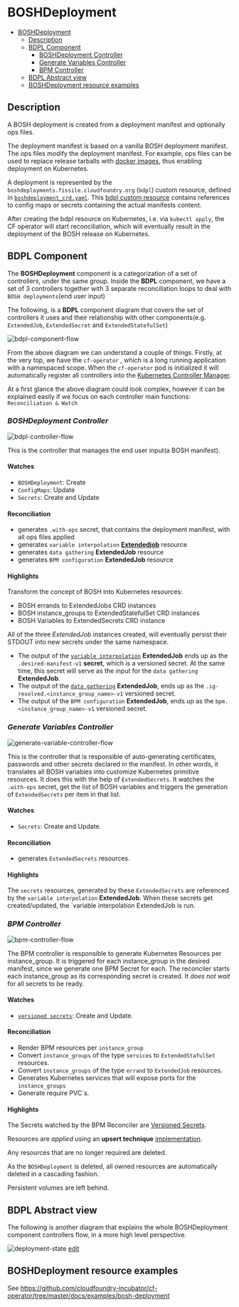 # BOSHDeployment

- [BOSHDeployment](#boshdeployment)
  - [Description](#description)
  - [BDPL Component](#bdpl-component)
    - [BOSHDeployment Controller](#boshdeployment-controller)
    - [Generate Variables Controller](#generate-variables-controller)
    - [BPM Controller](#bpm-controller)
  - [BDPL Abstract view](#bdpl-abstract-view)
  - [BOSHDeployment resource examples](#boshdeployment-resource-examples)

## Description

A BOSH deployment is created from a deployment manifest and optionally ops files.

The deployment manifest is based on a vanilla BOSH deployment manifest.
The ops files modify the deployment manifest. For example, ops files can be used to replace release tarballs with [docker images](https://ci.flintstone.cf.cloud.ibm.com/teams/containerization/pipelines/release-images), thus enabling deployment on Kubernetes.

A deployment is represented by the `boshdeployments.fissile.cloudfoundry.org` (`bdpl`) custom resource, defined in [`boshdeployment_crd.yaml`](https://github.com/cloudfoundry-incubator/cf-operator/tree/master/deploy/helm/cf-operator/templates/fissile_v1alpha1_boshdeployment_crd.yaml).
This [bdpl custom resource](https://github.com/cloudfoundry-incubator/cf-operator/tree/master/docs/examples/bosh-deployment/boshdeployment.yaml) contains references to config maps or secrets containing the actual manifests content.

After creating the bdpl resource on Kubernetes, i.e. via `kubectl apply`, the CF operator will start reconciliation, which will eventually result in the deployment
of the BOSH release on Kubernetes.

## BDPL Component

The **BOSHDeployment** component is a categorization of a set of controllers, under the same group. Inside the **BDPL** component, we have a set of 3 controllers together with 3 separate reconciliation loops to deal with `BOSH deployments`(end user input)

The following, is a **BDPL** component diagram that covers the set of controllers it uses and their relationship with other components(e.g. `ExtendedJob`, `ExtendedSecret` and `ExtendedStatefulSet`)


![bdpl-component-flow](quarks_bdplcomponent_flow.png)

From the above diagram we can understand a couple of things. Firstly, at the very top, we have the `cf-operator` , which is a long running application with a namespaced scope. When the `cf-operator` pod is initialized it will automatically register all controllers into the [Kubernetes Controller Manager](https://kubernetes.io/docs/reference/command-line-tools-reference/kube-controller-manager/).

At a first glance the above diagram could look complex, however it can be explained easily if we focus on each controller main functions: `Reconciliation & Watch` 

### **_BOSHDeployment Controller_**

![bdpl-controller-flow](quarks_bdplcontroller_flow.png)

This is the controller that manages the end user input(a BOSH manifest).

#### Watches

- `BOSHDeployment`: Create
- `ConfigMaps`: Update
- `Secrets`: Create and Update

#### Reconciliation

- generates `.with-ops` secret, that contains the deployment manifest, with all ops files applied
- generates `variable interpolation` [**Extendedjob**](https://github.com/cloudfoundry-incubator/cf-operator/tree/master/docs/controllers/extendedjob.md#one-off-jobs-auto-errands) resource
- generates `data gathering` **ExtendedJob** resource
- generates `BPM configuration` **ExtendedJob** resource

#### Highlights

Transform the concept of BOSH into Kubernetes resources:

- BOSH errands to ExtendedJobs CRD instances
- BOSH instance_groups to ExtendedStatefulSet CRD instances
- BOSH Variables to ExtendedSecrets CRD instance

All of the three *ExtendedJob* instances created, will eventually persist their STDOUT into new secrets under the same namespace.

- The output of the [`variable interpolation`](https://github.com/cloudfoundry-incubator/cf-operator/tree/master/docs/commands/cf-operator_util_variable-interpolation.md) **ExtendedJob** ends up as the `.desired-manifest-v1` **secret**, which is a versioned secret. At the same time, this secret will serve as the input for the `data gathering` **ExtendedJob**.
- The output of the [`data gathering`](https://github.com/cloudfoundry-incubator/cf-operator/tree/master/docs/commands/cf-operator_util_instance-group.md) **ExtendedJob**, ends up
as the `.ig-resolved.<instance_group_name>-v1` versioned secret.
- The output of the `BPM configuration` **ExtendedJob**, ends up as the `bpm.<instance_group_name>-v1` versioned secret.

### **_Generate Variables Controller_**

![generate-variable-controller-flow](quarks_gvariablecontroller_flow.png)

This is the controller that is responsible of auto-generating certificates, passwords and other secrets declared in the manifest. In other words, it translates all BOSH variables into customize Kubernetes primitive resources. It does this with the help of `ExtendedSecrets`. It watches the `.with-ops` secret, get the list of BOSH variables and triggers the generation of `ExtendedSecrets` per item in that list.

#### Watches

- `Secrets`: Create and Update.

#### Reconciliation

- generates `ExtendedSecrets` resources.

#### Highlights

The `secrets` resources,  generated by these `ExtendedSecrets` are referenced by the `variable interpolation` **ExtendedJob**. When these secrets get created/updated, the `variable interpolation ExtendedJob is run.

### **_BPM Controller_**


![bpm-controller-flow](quarks_bpm-controller_flow.png)

The BPM controller is responsible to generate Kubernetes Resources per instance_group. It is triggered for each instance_group in the desired manifest, since we generate one BPM Secret for each. The reconciler starts each instance_group as its corresponding secret is created. It *does not wait* for all secrets to be ready.

#### Watches

- [`versioned secrets`](extendedjob.md#versioned-secrets): Create and Update.

#### Reconciliation

- Render BPM resources per `instance_group`
- Convert `instance_groups` of the type `services` to `ExtendedStafulSet` resources.
- Convert `instance_groups` of the type `errand` to `ExtendedJob` resources.
- Generates Kubernetes services that will expose ports for the `instance_groups`
- Generate require PVC´s.

#### Highlights

The Secrets watched by the BPM Reconciler are [Versioned Secrets](extendedjob.md#versioned-secrets).

Resources are _applied_ using an **upsert technique** [implementation](https://godoc.org/sigs.k8s.io/controller-runtime/pkg/controller/controllerutil#CreateOrUpdate).

Any resources that are no longer required are deleted.

As the `BOSHDeployment` is deleted, all owned resources are automatically deleted in a cascading fashion.

Persistent volumes are left behind.

## BDPL Abstract view

The following is another diagram that explains the whole BOSHDeployment component controllers flow, in a more high level perspective.

![deployment-state](https://docs.google.com/drawings/d/e/2PACX-1vTsCO5USd8AJIk_uHMRKl0NABuW85uVGJNebNvgI0Hz_9jhle6fcynLTcHh8cxW6lMgaV_DWyPEvm2-/pub?w=3161&h=2376)
[edit](https://docs.google.com/drawings/d/126ExNqPxDg1LcB14pbtS5S-iJzLYPyXZ5Jr9vTfFqXA/edit?usp=sharing)

## BOSHDeployment resource examples

See https://github.com/cloudfoundry-incubator/cf-operator/tree/master/docs/examples/bosh-deployment
